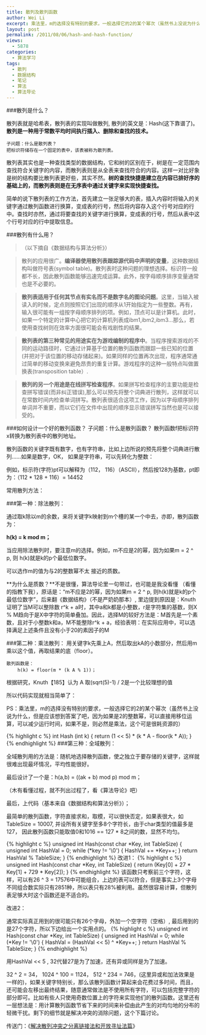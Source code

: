 ```yaml
---
title: 散列及散列函数
author: Wei Li
excerpt: 乘法里，m的选择没有特别的要求，一般选择它的2的某个幂次（虽然书上没说为什么，但是应该想到答案了吧，因为如果是2的整数幂，可以直接用移位运算，可以减少运行时间，如果不是，则必然是乘法，这个可是很耗资源的）
layout: post
permalink: /2011/08/06/hash-and-hash-function/
views:
  - 5878
categories:
  - 算法学习
tags:
  - 散列
  - 数据结构
  - 笔记
  - 算法
  - 算法导论
---
```

###散列是什么？

散列表就是哈希表，散列表的实现叫做散列, 散列的英文是：Hash(这下靠谱了)。**散列是一种用于常数平均时间执行插入、删除和查找的技术。**
         
	子问题：什么是散列表？
	把标识符储存在一个固定的表中，该表被称为散列表。

散列表其实也是一种查找类型的数据结构，它和树的区别在于，树是在一定范围内查找符合关键字的内容，而散列表则是从全表来查找符合的内容。这样一对比好象是树的结构要比散列表更好些，其实不然。**树的查找快捷是建立在内容已排好序的基础上的，而散列表则是在无序表中通过关键字来实现快捷查找。**

简单的说下散列表的工作方法，首先建立一张足够大的表，插入内容时将输入的关键字通过散列函数进行换算，变成表的行号，然后将内容存入这个行号对应的行中。查找时亦然，通过将要查找的关键字进行换算，变成表的行号，然后从表中这个行号对应的行中提取信息。


###散列有什么用？

>（以下摘自《数据结构与算法分析》）

>散列的应用很广。**编译器使用散列表跟踪源代码中声明的变量**，这种数据结构叫做符号表(symbol table)。散列表时这种问题的理想选择。标识符一般都不长，因此散列函数能够迅速完成运算。此外，按字母顺序排序变量通常也是不必要的。

>**散列表适用于任何其节点有实名而不是数字名的图论问题**。这里，当输入被读入的时候，定点则按照它们出现的顺序从1开始指定为一些整数。再有，输入很可能有一组按字母顺序排列的项。例如，顶点可以是计算机。此时，如果一个特定的计算中心把它的计算机列表成ibm1,ibm2,ibm3…那么，若使用查找树则在效率方面很可能会有戏剧性的结果。

>**散列表的第三种常见的用途实在为游戏编制的程序中**。当程序搜索游戏的不同的运动路径时，它通过计算基于位置的散列函数而跟踪一些已知的位置(并把对于该位置的移动存储起来)。如果同样的位置再次出现，程序通常通过简单的移动变换来避免昂贵的重复计算。游戏程序的这种一般特点叫做置换表(transposition table）.

>**散列的另一个用途是在线拼写检查程序**。如果拼写检查程序的主要功能是检查拼写错误(而非纠正错误),那么可以预先将整个词典进行散列，这样就可以在常数时间内检查单词拼写。散列表很适合这项工作，因为以字母顺序排列单词并不重要，而以它们在文件中出现的顺序显示错误拼写当然也是可以接受的。

###如何设计一个好的散列函数？
	子问题：什么是散列函数？
	散列函数f把标识符x转换为散列表中的散列地址。

散列函数的关键字既有数字，也有字符串，比如上边所说的预先将整个词典进行散列……如果是数字，OK， 如果是字符串，可以先转化为整数：

例如，标示符(字符)pt可以解释为（112， 116）（ASCII），然后按128为基数，pt即为：（112 * 128 + 116）= 14452

常用散列方法：

###第一种：除法散列：

通过取k除以m的余数，来将关键字k映射到m个槽的某一个中去，亦即，散列函数为：

**h(k) = k mod m；**

当应用除法散列时，要注意m的选择。例如，m不应是2的幂，因为如果m = 2 ^ p, 则 h(k)就是k的p个最低位数字。

可以选作m的值为与2的整数幂不太 接近的质数。

**为什么是质数？**不是很懂，算法导论里一句带过，也可能是我没看懂 （看懂的指教下我），原话是：“m不应是2的幂，因为如果m = 2 ^ p, 则h(k)就是k的p个最低位数字”，后来翻《数据结构》（不是严奶奶那本）, 里边提到原因是：Knuth证明了当M可以整除数 r^k + a时，其中a和k都是小整数，r是字符集的基数，则X % M趋向于是X中字符的简单叠加。因此，选择M的较好方法是：M首先是一个素数，且对于小整数k和a，M不能整除r^k + a，经验表明：在实际应用中，可以选择满足上述条件且没有小于20的素因子的M

###第二种：乘法散列：
用关键字k先乘上A，然后取出kA的小数部分，然后用m乘以这个值，再取结果的底（floor）。

    散列函数是：
		h(k) = floor(m * (k A % 1))；

根据研究，Knuth【185】认为 A 取(sqrt(5)-1) / 2是一个比较理想的值

所以代码实现就相当简单了：

PS：乘法里，m的选择没有特别的要求，一般选择它的2的某个幂次（虽然书上没说为什么，但是应该想到答案了吧，因为如果是2的整数幂，可以直接用移位运算，可以减少运行时间，如果不是，则必然是乘法，这个可是很耗资源的）

{% highlight c %}
int Hash (int k) {
    return (1 << 5) * (k * A - floor(k * A));
}
{% endhighlight %}
###第三种：全域散列：

全域散列用的方法是：随机地选择散列函数，使之独立于要存储的关键字，这样就很难出现最坏情况，平均性能很好。

最后设计了一个是：h(a,b) = ((ak + b)  mod  p) mod m；

（木有看懂过程，就不列出过程了，看《算法导论》吧）

最后，上代码（基本来自《数据结构和算法分析》）；

最简单的散列函数，字符直接求和，取模，可以很快否定，如果表很大，如TableSize = 10007, 并设所有关键字至多8个字符长，由于char类型的值最多是127， 因此散列函数只能取值0和1016 == 127 * 8之间的数，显然不均匀。

{% highlight c %}
unsigned int Hash(const char *Key, int TableSize) {
    unsigned int HashVal = 0;
    while (*key != '\0') {
        HashVal += *Key++;
    }
    return HashVal % TableSize;
}
{% endhighlight %}
改进1：
{% highlight c %}
unsigned int Hash(const char *Key, int TableSize) {
    return (Key[0] + 27 * Key[1] + 729 * Key[2]);
}
{% endhighlight %}
该函数只考察前三个字符，这样，可以有26 ^ 3 = 17576中可能组合，上边的表可以符合，但是事实上3个字母不同组合数实际只有2851种，所以表只有28%被利用。虽然很容易计算，但散列表足够大时这个函数还是不适合的。

改进2：

通常实际真正用到的很可能只有26个字母，外加一个空字符（空格）, 最后用到的是27个字符，所以下边给出一个实用点的。
{% highlight c %}
unsigned int Hash(const char *Key, int TableSize) {
    unsigned int HashVal = 0;
    while (*Key != '\0') {
        HashVal = (HashVal &lt;&lt; 5) ^ *Key++;
    }
    return HashVal % TableSize;
}
{% endhighlight %}

用HashVal << 5 , 32代替27是为了加速，还有异或同样是为了加速。

32 ^ 2 = 34， 1024 ^ 100 = 1124， 512 ^ 234 = 746，(这里异或和加法效果是一样的)，如果关键字特别长，那么该散列函数计算起来会花费过多时间，而且，还可能会左移出最终结果，随意通常做法是不使用所有字符，可以包括完整字符的部分即可。比如有些人只使用奇数位置上的字符来实现他们的散列函数。这里还有一层想法是：用计算散列函数节省下来的时间来补偿由此产生的对均匀地的分布的轻微干扰。剩下的细节就是解决冲突的消除问题，这个下篇讨论。

传送门：《[解决散列冲突之分离链接法和开放寻址法篇](/2011/08/06/solve-hash-conflict-links-method-and-separation-open-addressing-method/)》